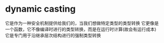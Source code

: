# dynamic casting
它是作为一种安全机制提供给我们的，当我们想做特定类型的类型转换
它更像是一个函数，它不像编译时进行的类型转换，而是在运行时计算(故会有运行成本)
它是专门用于沿继承层次结构进行的强制类型转换

